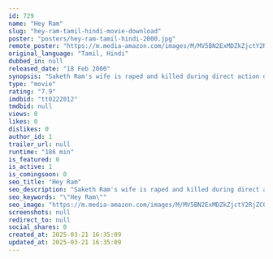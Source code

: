 ```yaml
---
id: 729
name: "Hey Ram"
slug: "hey-ram-tamil-hindi-movie-download"
poster: "posters/hey-ram-tamil-hindi-2000.jpg"
remote_poster: "https://m.media-amazon.com/images/M/MV5BN2ExMDZkZjctY2RjZC00ZmIyLTg5MDItZGMwNTFlMzgwMDdkXkEyXkFqcGc@._V1_SX300.jpg"
original_language: "Tamil, Hindi"
dubbed_in: null
released_date: "18 Feb 2000"
synopsis: "Saketh Ram's wife is raped and killed during direct action day riots in Calcutta. He is convinced that Mahatma Gandhi is responsible for all the problems happening in the country and sets out to kill him."
type: "movie"
rating: "7.9"
imdbid: "tt0222012"
tmdbid: null
views: 0
likes: 0
dislikes: 0
author_id: 1
trailer_url: null
runtime: "186 min"
is_featured: 0
is_active: 1
is_comingsoon: 0
seo_title: "Hey Ram"
seo_description: "Saketh Ram's wife is raped and killed during direct action day riots in Calcutta. He is convinced that Mahatma Gandhi is responsible for all the problems happening in the country and sets out to kill him."
seo_keywords: "\"Hey Ram\""
seo_image: "https://m.media-amazon.com/images/M/MV5BN2ExMDZkZjctY2RjZC00ZmIyLTg5MDItZGMwNTFlMzgwMDdkXkEyXkFqcGc@._V1_SX300.jpg"
screenshots: null
redirect_to: null
social_shares: 0
created_at: 2025-03-21 16:35:09
updated_at: 2025-03-21 16:35:09
---
```


